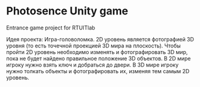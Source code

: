 # Photosence Unity game
Entrance game project for RTUITlab

Идея проекта: Игра-головоломка. 2D уровень является фотографией 3D уровня (то есть точечной проекцией 3D мира на плоскость). Чтобы пройти 2D уровень необходимо изменять и фотографировать 3D мир, пока не будет найдено правильное положение 3D объектов. В 2D мире игроку нужно взять ключ и добраться до двери. В 3D мире игроку нужно толкать объекты и фотографировать их, изменяя тем самым 2D уровень.
